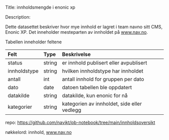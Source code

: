 Title: innholdsmengde i enonic xp

Description:

Dette datasettet beskriver hvor mye innhold er lagret i team navno sitt CMS, Enonic XP. Det inneholder mesteparten av innholdet på www.nav.no.
 
Tabellen inneholder feltene

| Felt | Type | Beskrivelse |
| :--- | :--- | :--------   |
| status | string | er innhold publisert eller avpublisert |
| innholdstype | string | hvilken innholdstype har innholdet | 
| antall | int | antall innhold for gruppen per dato |
| dato | date | datoen tabellen ble oppdatert |
| datakilde | string | datakilde, kun enonic for nå |
| kategorier | string | kategorien av innholdet, side eller vedlegg |



repo: https://github.com/navikt/pb-notebook/tree/main/innholdsoversikt

nøkkelord: innhold, www.nav.no


